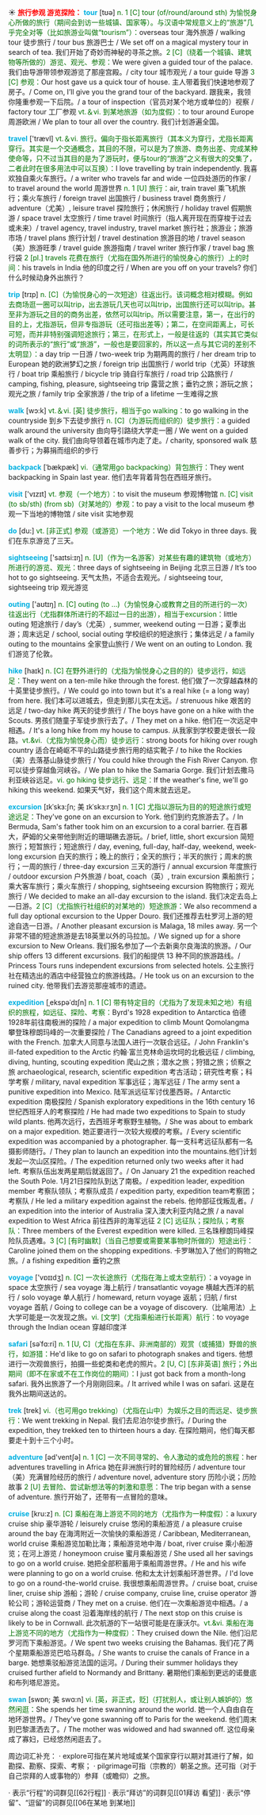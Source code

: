☀ <font color="red">**旅行参观 游览探险：**</font>
<font color="sky blue">**tour**</font> [tʊə] 
<font color="rgb(227, 108, 9)">n. 1 [C] tour (of/round/around sth) 为愉悦身心所做的旅行（期间会到访一些城镇、国家等）。与汉语中常规意义上的“旅游”几乎完全对等（比如旅游业叫做“tourism”）：</font>overseas tour 海外旅游 / walking tour 徒步旅行 / tour bus 旅游巴士 / We set off on a magical mystery tour in search of tea. 我们开始了奇妙而神秘的寻茶之旅。<font color="rgb(227, 108, 9)">2 [C]（绕着一个城镇、建筑物等所做的）游览、观光、参观：</font>We were given a guided tour of the palace. 我们由导游带领参观游览了那座宫殿。/ city tour 城市观光 / a tour guide 导游 <font color="rgb(227, 108, 9)">3 [C] 参观：</font>Our host gave us a quick tour of house. 主人带着我们快速地参观了房子。/ Come on, I’ll give you the grand tour of the backyard. 跟我来，我领你隆重参观一下后院。/ a tour of inspection（官员对某个地方或单位的）视察 / factory tour 工厂参观 <font color="rgb(227, 108, 9)">vt.＆vi. 到某地旅游（如为度假）：</font>to tour around Europe 周游欧洲 / We plan to tour all over the country. 我们计划游遍全国。

<font color="sky blue">**travel**</font> ['trævl] 
<font color="rgb(227, 108, 9)">vt.＆vi. 旅行。偏向于指长距离旅行（其本义为穿行，尤指长距离穿行。其实是一个交通概念，其目的不限，可以是为了旅游、商务出差、完成某种使命等，只不过当其目的是为了游玩时，便与tour的“旅游”之义有很大的交集了，二者此时在很多用法中可以互换）：</font>I love travelling by train independently. 我喜欢独自乘火车旅行。/ a writer who travels far and wide 一位四处游历的作家 / to travel around the world 周游世界 <font color="rgb(227, 108, 9)">n. 1 [U] 旅行：</font>air, train travel 乘飞机旅行；乘火车旅行 / foreign travel 出国旅行 / business travel 商务旅行 / adventure（尤美）, leisure travel 探险旅行；休闲旅行 / holiday travel 假期旅游 / space travel 太空旅行 / time travel 时间旅行（指人离开现在而穿梭于过去或未来）/ travel agency, travel industry, travel market 旅行社；旅游业；旅游市场 / travel plans 旅行计划 / travel destination 旅游目的地 / travel season（美）旅游旺季 / travel guide 旅游指南 / travel writer 旅行作家 / travel bag 旅行袋 <font color="rgb(227, 108, 9)">2 [pl.] travels 花费在旅行（尤指在国外所进行的愉悦身心的旅行）上的时间：</font>his travels in India 他的印度之行 / When are you off on your travels? 你们什么时候动身外出旅行？

<font color="sky blue">**trip**</font> [trɪp] 
<font color="rgb(227, 108, 9)">n. [C]（为愉悦身心的一次短途）往返出行。该词概念相对模糊。例如去商场逛一圈可以叫trip，出去游玩几天也可以叫trip，出国旅行还可以叫trip。甚至非为游玩之目的的商务出差，依然可以叫trip。所以需要注意，第一，在出行的目的上，尤指游玩，但非专指游玩（还可指出差等）；第二，在空间距离上，可长可短，而并非特别强调短途旅行；第三，在形式上，一般是往返的（其实其它类似的词所表示的“旅行”或“旅游”，一般也是要回家的，所以这一点与其它词的差别不太明显）：</font>a day trip 一日游 / two-week trip 为期两周的旅行 / her dream trip to European 她的欧洲梦幻之旅 / foreign trip 出国旅行 / world trip（尤英）环球旅行 / boat trip 乘船旅行 / bicycle trip 骑自行车旅行 / road trip 公路旅行 / camping, fishing, pleasure, sightseeing trip 露营之旅；垂钓之旅；游玩之旅；观光之旅 / family trip 全家旅游 / the trip of a lifetime 一生难得之旅

<font color="sky blue">**walk**</font> [wɔ:k] 
<font color="rgb(227, 108, 9)">vt.＆vi. [英] 徒步旅行，相当于go walking：</font>to go walking in the countryside 到乡下去徒步旅行 <font color="rgb(227, 108, 9)">n. [C]（为游玩而组织的）徒步旅行：</font>a guided walk around the university 由向导引路绕大学走一圈 / We went on a guided walk of the city. 我们由向导领着在城市内走了走。/ charity, sponsored walk 慈善步行；为募捐而组织的步行
           
<font color="sky blue">**backpack**</font> [ˈbækpæk]
<font color="rgb(227, 108, 9)">vi.（通常用go backpacking）背包旅行：</font>They went backpacking in Spain last year. 他们去年背着背包在西班牙旅行。

<font color="sky blue">**visit**</font> ['vɪzɪt] 
<font color="rgb(227, 108, 9)">vt. 参观（一个地方）：</font>to visit the museum 参观博物馆 <font color="rgb(227, 108, 9)">n. [C] visit (to sb/sth) (from sb)（对某地的）参观：</font>to pay a visit to the local museum 参观一下当地的博物馆 / site visit 实地参观

<font color="sky blue">**do**</font> [du:] 
<font color="rgb(227, 108, 9)">vt. [非正式] 参观（或游览）一个地方：</font>We did Tokyo in three days. 我们在东京游览了三天。

<font color="sky blue">**sightseeing**</font> ['saɪtsi:ɪŋ] 
<font color="rgb(227, 108, 9)">n. [U]（作为一名游客）对某些有趣的建筑物（或地方）所进行的游览、观光：</font>three days of sightseeing in Beijing 北京三日游 / It’s too hot to go sightseeing. 天气太热，不适合去观光。/ sightseeing tour, sightseeing trip 观光游览

<font color="sky blue">**outing**</font> ['aʊtɪŋ] 
<font color="rgb(227, 108, 9)">n. [C] outing (to ...)（为愉悦身心或教育之目的所进行的一次）往返出行（尤指群体所进行的不超过一日的出游），相当于excursion：</font>little outing 短途旅行 / day’s（尤英）, summer, weekend outing 一日游；夏季出游；周末远足 / school, social outing 学校组织的短途旅行；集体远足 / a family outing to the mountains 全家登山旅行 / We went on an outing to London. 我们游览了伦敦。
           
<font color="sky blue">**hike**</font> [haɪk]
<font color="rgb(227, 108, 9)">n. [C] 在野外进行的（尤指为愉悦身心之目的的）徒步远行，如远足：</font>They went on a ten-mile hike through the forest. 他们做了一次穿越森林的十英里徒步旅行。/ We could go into town but it's a real hike (= a long way) from here. 我们本可以进城去，但走到那儿实在太远。/ strenuous hike 艰苦的远足 / two-day hike 两天的徒步旅行 / The boys have gone on a hike with the Scouts. 男孩们随童子军徒步旅行去了。/ They met on a hike. 他们在一次远足中相遇。/ It's a long hike from my house to campus. 从我家到学校要走很长一段路。<font color="rgb(227, 108, 9)">vt.&vi.（尤指为愉悦身心而）徒步远行：</font>strong boots for hiking over rough country 适合在崎岖不平的山路徒步旅行用的结实靴子 / to hike the Rockies（美）去落基山脉徒步旅行 / You could hike through the Fish River Canyon. 你可以徒步穿越鱼河峡谷。/ We plan to hike the Samaria Gorge. 我们计划去撒马利亚峡谷远足。<font color="rgb(227, 108, 9)">vi. go hiking 徒步远行、远足：</font>If the weather's fine, we'll go hiking this weekend. 如果天气好，我们这个周末就去远足。

<font color="sky blue">**excursion**</font> [ɪkˈskɜ:ʃn; 美 ɪkˈskɜ:rʒn]
<font color="rgb(227, 108, 9)">n. 1 [C] 尤指以游玩为目的的短途旅行或短途远足：</font>They've gone on an excursion to York. 他们到约克旅游去了。/ In Bermuda, Sam's father took him on an excursion to a coral barrier. 在百慕大，萨姆的父亲带他到附近的珊瑚礁去游玩。/ brief, little, short excursion 简短旅行；短暂旅行；短途旅行 / day, evening, full-day, half-day, weekend, week-long excursion 白天的旅行；晚上的旅行；全天的旅行；半天的旅行；周末的旅行；一周的旅行 / three-day excursion 三天的游行 / annual excursion 年度旅行 / outdoor excursion 户外旅游 / boat, coach（英）, train excursion 乘船旅行；乘大客车旅行；乘火车旅行 / shopping, sightseeing excursion 购物旅行；观光旅行 / We decided to make an all-day excursion to the island. 我们决定去岛上—日游。<font color="rgb(227, 108, 9)">2 [C]（尤指旅行社组织的对某地的）短途旅游：</font>We also recommend a full day optional excursion to the Upper Douro. 我们还推荐去杜罗河上游的短途自选一日游。/ Another pleasant excursion is Malaga, 18 miles away. 另一个非常不错的短途旅游是去18英里以外的马拉加。/ We signed up for a shore excursion to New Orleans. 我们报名参加了—个去新奥尔良海滨的旅游。/ Our ship offers 13 different excursions. 我们的船提供 13 种不同的旅游路线。/ Princess Tours runs independent excursions from selected hotels. 公主旅行社在精选出的酒店中经营独立的旅游线路。/ He took us on an excursion to the ruined city. 他带我们去游览那座城市的遗迹。
           
<font color="sky blue">**expedition**</font> [ˌekspəˈdɪʃn]
<font color="rgb(227, 108, 9)">n. 1 [C] 带有特定目的（尤指为了发现未知之地）有组织的旅程，如远征、探险、考察：</font>Byrd's 1928 expedition to Antarctica 伯德1928年前往南极洲的探险 / a major expedition to climb Mount Qomolangma 攀登珠穆朗玛峰的一次重要探险 / The Canadians agreed to a joint expedition with the French. 加拿大人同意与法国人进行一次联合远征。/ John Franklin's ill-fated expedition to the Arctic 约翰·富兰克林命运坎坷的北极远征 / climbing, diving, hunting, scouting expedition 爬山之旅；潜水之旅；狩猎之旅；侦察之旅 archaeological, research, scientific expedition 考古活动；研究性考察；科学考察 / military, naval expedition 军事远征；海军远征 / The army sent a punitive expedition into Mexico. 陆军派远征军讨伐墨西哥。/ Antarctic expedition 南极探险 / Spanish exploratory expeditions in the 16th century 16世纪西班牙人的考察探险 / He had made two expeditions to Spain to study wild plants. 他两次远行，去西班牙考察野生植物。/ She was about to embark on a major expedition. 她正要进行一次较大规模的考察。/ Every scientific expedition was accompanied by a photographer. 每一支科考远征队都有一名摄影师随行。/ They plan to launch an expedition into the mountains.他们计划发起一次山区探险。/ The expedition returned only two weeks after it had left. 考察队伍出发两星期后就返回了。/ On January 21 the expedition reached the South Pole. 1月21日探险队到达了南极。/ expedition leader, expedition member 考察队领队；考察队成员 / expedition party, expedition team考察团；考察队 / He led a military expedition against the rebels. 他帅部征伐叛乱者。/ an expedition into the interior of Australia 深入澳大利亚内陆之旅 / a naval expedition to West Africa 前往西非的海军远征 <font color="rgb(227, 108, 9)">2 [C] 远征队；探险队；考察队：</font>Three members of the Everest expedition were killed. 三名珠穆朗玛峰探险队员遇难。<font color="rgb(227, 108, 9)">3 [C] [有时幽默]（当自己想要或需要某事物时所做的）短途出行：</font>Caroline joined them on the shopping expeditions. 卡罗琳加入了他们的购物之旅。/ a fishing expedition 垂钓之旅

<font color="sky blue">**voyage**</font> ['vɒɪɪdӡ] 
<font color="rgb(227, 108, 9)">n. [C] 一次长途旅行（尤指在海上或太空航行）：</font>a voyage in space 太空旅行 / sea voyage 海上航行 / transatlantic voyage 横越大西洋的航行 / solo voyage 单人航行 / homeward, return voyage 返航；归航 / first voyage 首航 / Going to college can be a voyage of discovery.（比喻用法）上大学可能是一次发现之旅。<font color="rgb(227, 108, 9)">vi. [文学]（尤指乘船进行长距离）航行：</font>to voyage through the Indian ocean 穿越印度洋
            
<font color="sky blue">**safari**</font> [səˈfɑ:ri]
<font color="rgb(227, 108, 9)">n. 1 [U, C]（尤指在东非、非洲南部的）观赏（或捕猎）野兽的旅行，如游猎：</font>He'd like to go on safari to photograph snakes and tigers. 他想进行一次观兽旅行，拍摄一些蛇类和老虎的照片。<font color="rgb(227, 108, 9)">2 [U, C] [东非英语] 旅行；外出期间（即不在家或不在工作岗位的期间）：</font>I just got back from a month-long safari. 我外出旅游了一个月刚刚回来。/ It arrived while I was on safari. 这是在我外出期间送达的。          

<font color="sky blue">**trek**</font> [trek]
<font color="rgb(227, 108, 9)">vi.（也可用go trekking）（尤指在山中）为娱乐之目的而远足、徒步旅行：</font>We went trekking in Nepal. 我们去尼泊尔徒步旅行。/ During the expedition, they trekked ten to thirteen hours a day. 在探险期间，他们每天都要走十到十三个小时。

<font color="sky blue">**adventure**</font> [əd'ventʃə] 
<font color="rgb(227, 108, 9)">n. 1 [C] 一次不同寻常的、令人激动的或危险的旅程：</font>her adventures travelling in Africa 她在非洲旅行时的冒险经历 / adventure tour（美）充满冒险经历的旅行 / adventure novel, adventure story 历险小说；历险故事 <font color="rgb(227, 108, 9)">2 [U] 去冒险、尝试新想法等的刺激和意愿：</font>The trip began with a sense of adventure. 旅行开始了，还带有一点冒险的意味。
           
<font color="sky blue">**cruise**</font> [kru:z]
<font color="rgb(227, 108, 9)">n. [C] 乘船在海上游览不同的地方（尤指作为一种度假）：</font>a luxury cruise ship 豪华游轮 / leisurely cruise 悠闲的乘船游览 / a pleasure cruise around the bay 在海湾附近一次愉快的乘船游览 / Caribbean, Mediterranean, world cruise 乘船游览加勒比海；乘船游览地中海 / boat, river cruise 乘小船游览；在河上游览 / honeymoon cruise 蜜月乘船游览 / She used all her savings to go on a world cruise. 她把全部积蓄用于乘船周游世界。/ He and his wife were planning to go on a world cruise. 他和太太计划乘船环游世界。/ I'd love to go on a round-the-world cruise. 我很想乘船周游世界。/ cruise boat, cruise liner, cruise ship 游船；游轮 / cruise company, cruise line, cruise operator 游轮公司；游轮运营商 / They met on a cruise. 他们在一次乘船游览中相遇。/ a cruise along the coast 沿着海岸线的航行 / The next stop on this cruise is likely to be in Cornwall. 此次航游的下一站很可能是在康沃尔。<font color="rgb(227, 108, 9)">vt.&vi. 乘船在海上游览不同的地方（尤指作为一种度假）：</font>They cruised down the Nile. 他们沿尼罗河而下乘船游览。/ We spent two weeks cruising the Bahamas. 我们花了两个星期乘船游览巴哈马群岛。/ She wants to cruise the canals of France in a barge. 她想乘驳船游览法国的运河。/ During their summer holidays they cruised further afield to Normandy and Brittany. 暑期他们乘船到更远的诺曼底和布列塔尼游览。
           
<font color="sky blue">**swan**</font> [swɒn; 美 swɑ:n]
<font color="rgb(227, 108, 9)">vi. [英，非正式，贬]（打扰别人，或让别人嫉妒的）悠然闲逛：</font>She spends her time swanning around the world. 她一个人自由自在地环游世界。/ They've gone swanning off to Paris for the weekend. 他们周末到巴黎潇洒去了。/ The mother was widowed and had swanned off. 这位母亲成了寡妇，已经悠然闲逛去了。

周边词汇补充：
· explore可指在某片地域或某个国家穿行以期对其进行了解，如勘探、勘察、探索、考察；
· pilgrimage可指（宗教的）朝圣之旅。还可指（对于自己崇拜的人或事物的）参拜（或瞻仰）之旅。

· 表示“行程”的词群见[[62行程]]
· 表示“拜访”的词群见[[01拜访 看望]]
· 表示“停留”、“逗留”的词群见[[06在某地 到某地]]
